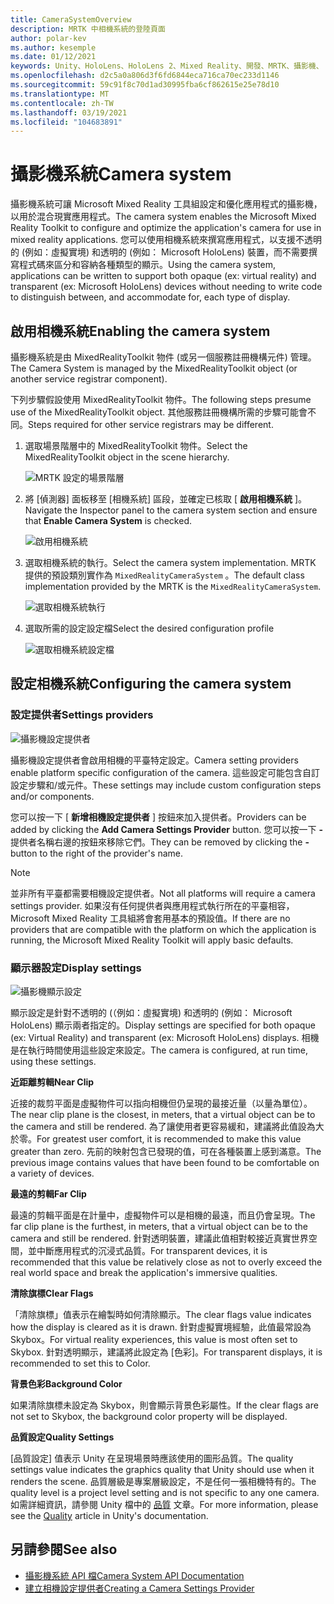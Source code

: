 ```yaml
---
title: CameraSystemOverview
description: MRTK 中相機系統的登陸頁面
author: polar-kev
ms.author: kesemple
ms.date: 01/12/2021
keywords: Unity、HoloLens、HoloLens 2、Mixed Reality、開發、MRTK、攝影機、
ms.openlocfilehash: d2c5a0a806d3f6fd6844eca716ca70ec233d1146
ms.sourcegitcommit: 59c91f8c70d1ad30995fba6cf862615e25e78d10
ms.translationtype: MT
ms.contentlocale: zh-TW
ms.lasthandoff: 03/19/2021
ms.locfileid: "104683891"
---
```

# <a name="camera-system"></a><span data-ttu-id="2ce5f-104">攝影機系統</span><span class="sxs-lookup"><span data-stu-id="2ce5f-104">Camera system</span></span>

<span data-ttu-id="2ce5f-105">攝影機系統可讓 Microsoft Mixed Reality 工具組設定和優化應用程式的攝影機，以用於混合現實應用程式。</span><span class="sxs-lookup"><span data-stu-id="2ce5f-105">The camera system enables the Microsoft Mixed Reality Toolkit to configure and optimize the application's camera for use in mixed reality applications.</span></span> <span data-ttu-id="2ce5f-106">您可以使用相機系統來撰寫應用程式，以支援不透明的 (例如：虛擬實境) 和透明的 (例如： Microsoft HoloLens) 裝置，而不需要撰寫程式碼來區分和容納各種類型的顯示。</span><span class="sxs-lookup"><span data-stu-id="2ce5f-106">Using the camera system, applications can be written to support both opaque (ex: virtual reality) and transparent (ex: Microsoft HoloLens) devices without needing to write code to distinguish between, and accommodate for, each type of display.</span></span>

## <a name="enabling-the-camera-system"></a><span data-ttu-id="2ce5f-107">啟用相機系統</span><span class="sxs-lookup"><span data-stu-id="2ce5f-107">Enabling the camera system</span></span>

<span data-ttu-id="2ce5f-108">攝影機系統是由 MixedRealityToolkit 物件 (或另一個服務註冊機構元件) 管理。</span><span class="sxs-lookup"><span data-stu-id="2ce5f-108">The Camera System is managed by the MixedRealityToolkit object (or another service registrar component).</span></span>

<span data-ttu-id="2ce5f-109">下列步驟假設使用 MixedRealityToolkit 物件。</span><span class="sxs-lookup"><span data-stu-id="2ce5f-109">The following steps presume use of the MixedRealityToolkit object.</span></span> <span data-ttu-id="2ce5f-110">其他服務註冊機構所需的步驟可能會不同。</span><span class="sxs-lookup"><span data-stu-id="2ce5f-110">Steps required for other service registrars may be different.</span></span>

1. <span data-ttu-id="2ce5f-111">選取場景階層中的 MixedRealityToolkit 物件。</span><span class="sxs-lookup"><span data-stu-id="2ce5f-111">Select the MixedRealityToolkit object in the scene hierarchy.</span></span>

    ![MRTK 設定的場景階層](../images/MRTK_ConfiguredHierarchy.png)

2. <span data-ttu-id="2ce5f-113">將 [偵測器] 面板移至 [相機系統] 區段，並確定已核取 [ **啟用相機系統** ]。</span><span class="sxs-lookup"><span data-stu-id="2ce5f-113">Navigate the Inspector panel to the camera system section and ensure that **Enable Camera System** is checked.</span></span>

    ![啟用相機系統](../images/camera-system/EnableCameraSystem.png)

3. <span data-ttu-id="2ce5f-115">選取相機系統的執行。</span><span class="sxs-lookup"><span data-stu-id="2ce5f-115">Select the camera system implementation.</span></span> <span data-ttu-id="2ce5f-116">MRTK 提供的預設類別實作為 `MixedRealityCameraSystem` 。</span><span class="sxs-lookup"><span data-stu-id="2ce5f-116">The default class implementation provided by the MRTK is the `MixedRealityCameraSystem`.</span></span>

    ![選取相機系統執行](../images/camera-system/SelectCameraSystemType.png)

4. <span data-ttu-id="2ce5f-118">選取所需的設定設定檔</span><span class="sxs-lookup"><span data-stu-id="2ce5f-118">Select the desired configuration profile</span></span>

    ![選取相機系統設定檔](../images/camera-system/SelectCameraProfile.png)

## <a name="configuring-the-camera-system"></a><span data-ttu-id="2ce5f-120">設定相機系統</span><span class="sxs-lookup"><span data-stu-id="2ce5f-120">Configuring the camera system</span></span>

### <a name="settings-providers"></a><span data-ttu-id="2ce5f-121">設定提供者</span><span class="sxs-lookup"><span data-stu-id="2ce5f-121">Settings providers</span></span>

![攝影機設定提供者](../images/camera-system/CameraSettingsProviders.png)

<span data-ttu-id="2ce5f-123">攝影機設定提供者會啟用相機的平臺特定設定。</span><span class="sxs-lookup"><span data-stu-id="2ce5f-123">Camera setting providers enable platform specific configuration of the camera.</span></span> <span data-ttu-id="2ce5f-124">這些設定可能包含自訂設定步驟和/或元件。</span><span class="sxs-lookup"><span data-stu-id="2ce5f-124">These settings may include custom configuration steps and/or components.</span></span>

<span data-ttu-id="2ce5f-125">您可以按一下 [ **新增相機設定提供者** ] 按鈕來加入提供者。</span><span class="sxs-lookup"><span data-stu-id="2ce5f-125">Providers can be added by clicking the **Add Camera Settings Provider** button.</span></span> <span data-ttu-id="2ce5f-126">您可以按一下 **-** 提供者名稱右邊的按鈕來移除它們。</span><span class="sxs-lookup"><span data-stu-id="2ce5f-126">They can be removed by clicking the **-** button to the right of the provider's name.</span></span>

> [!Note]
> <span data-ttu-id="2ce5f-127">並非所有平臺都需要相機設定提供者。</span><span class="sxs-lookup"><span data-stu-id="2ce5f-127">Not all platforms will require a camera settings provider.</span></span> <span data-ttu-id="2ce5f-128">如果沒有任何提供者與應用程式執行所在的平臺相容，Microsoft Mixed Reality 工具組將會套用基本的預設值。</span><span class="sxs-lookup"><span data-stu-id="2ce5f-128">If there are no providers that are compatible with the platform on which the application is running, the Microsoft Mixed Reality Toolkit will apply basic defaults.</span></span>

### <a name="display-settings"></a><span data-ttu-id="2ce5f-129">顯示器設定</span><span class="sxs-lookup"><span data-stu-id="2ce5f-129">Display settings</span></span>

![攝影機顯示設定](../images/camera-system/CameraDisplaySettings.png)

<span data-ttu-id="2ce5f-131">顯示設定是針對不透明的 (（例如：虛擬實境) 和透明的 (例如： Microsoft HoloLens) 顯示兩者指定的。</span><span class="sxs-lookup"><span data-stu-id="2ce5f-131">Display settings are specified for both opaque (ex: Virtual Reality) and transparent (ex: Microsoft HoloLens) displays.</span></span> <span data-ttu-id="2ce5f-132">相機是在執行時間使用這些設定來設定。</span><span class="sxs-lookup"><span data-stu-id="2ce5f-132">The camera is configured, at run time, using these settings.</span></span>

<span data-ttu-id="2ce5f-133">**近距離剪輯**</span><span class="sxs-lookup"><span data-stu-id="2ce5f-133">**Near Clip**</span></span>

<span data-ttu-id="2ce5f-134">近接的裁剪平面是虛擬物件可以指向相機但仍呈現的最接近量（以量為單位）。</span><span class="sxs-lookup"><span data-stu-id="2ce5f-134">The near clip plane is the closest, in meters, that a virtual object can be to the camera and still be rendered.</span></span> <span data-ttu-id="2ce5f-135">為了讓使用者更容易緩和，建議將此值設為大於零。</span><span class="sxs-lookup"><span data-stu-id="2ce5f-135">For greatest user comfort, it is recommended to make this value greater than zero.</span></span> <span data-ttu-id="2ce5f-136">先前的映射包含已發現的值，可在各種裝置上感到滿意。</span><span class="sxs-lookup"><span data-stu-id="2ce5f-136">The previous image contains values that have been found to be comfortable on a variety of devices.</span></span>

<span data-ttu-id="2ce5f-137">**最遠的剪輯**</span><span class="sxs-lookup"><span data-stu-id="2ce5f-137">**Far Clip**</span></span>

<span data-ttu-id="2ce5f-138">最遠的剪輯平面是在計量中，虛擬物件可以是相機的最遠，而且仍會呈現。</span><span class="sxs-lookup"><span data-stu-id="2ce5f-138">The far clip plane is the furthest, in meters, that a virtual object can be to the camera and still be rendered.</span></span> <span data-ttu-id="2ce5f-139">針對透明裝置，建議此值相對較接近真實世界空間，並中斷應用程式的沉浸式品質。</span><span class="sxs-lookup"><span data-stu-id="2ce5f-139">For transparent devices, it is recommended that this value be relatively close as not to overly exceed the real world space and break the application's immersive qualities.</span></span>

<span data-ttu-id="2ce5f-140">**清除旗標**</span><span class="sxs-lookup"><span data-stu-id="2ce5f-140">**Clear Flags**</span></span>

<span data-ttu-id="2ce5f-141">「清除旗標」值表示在繪製時如何清除顯示。</span><span class="sxs-lookup"><span data-stu-id="2ce5f-141">The clear flags value indicates how the display is cleared as it is drawn.</span></span> <span data-ttu-id="2ce5f-142">針對虛擬實境經驗，此值最常設為 Skybox。</span><span class="sxs-lookup"><span data-stu-id="2ce5f-142">For virtual reality experiences, this value is most often set to Skybox.</span></span> <span data-ttu-id="2ce5f-143">針對透明顯示，建議將此設定為 [色彩]。</span><span class="sxs-lookup"><span data-stu-id="2ce5f-143">For transparent displays, it is recommended to set this to Color.</span></span>

<span data-ttu-id="2ce5f-144">**背景色彩**</span><span class="sxs-lookup"><span data-stu-id="2ce5f-144">**Background Color**</span></span>

<span data-ttu-id="2ce5f-145">如果清除旗標未設定為 Skybox，則會顯示背景色彩屬性。</span><span class="sxs-lookup"><span data-stu-id="2ce5f-145">If the clear flags are not set to Skybox, the background color property will be displayed.</span></span>

<span data-ttu-id="2ce5f-146">**品質設定**</span><span class="sxs-lookup"><span data-stu-id="2ce5f-146">**Quality Settings**</span></span>

<span data-ttu-id="2ce5f-147">[品質設定] 值表示 Unity 在呈現場景時應該使用的圖形品質。</span><span class="sxs-lookup"><span data-stu-id="2ce5f-147">The quality settings value indicates the graphics quality that Unity should use when it renders the scene.</span></span> <span data-ttu-id="2ce5f-148">品質層級是專案層級設定，不是任何一張相機特有的。</span><span class="sxs-lookup"><span data-stu-id="2ce5f-148">The quality level is a project level setting and is not specific to any one camera.</span></span> <span data-ttu-id="2ce5f-149">如需詳細資訊，請參閱 Unity 檔中的 [品質](https://docs.unity3d.com/Manual/class-QualitySettings.html) 文章。</span><span class="sxs-lookup"><span data-stu-id="2ce5f-149">For more information, please see the [Quality](https://docs.unity3d.com/Manual/class-QualitySettings.html) article in Unity's documentation.</span></span>

## <a name="see-also"></a><span data-ttu-id="2ce5f-150">另請參閱</span><span class="sxs-lookup"><span data-stu-id="2ce5f-150">See also</span></span>

- [<span data-ttu-id="2ce5f-151">攝影機系統 API 檔</span><span class="sxs-lookup"><span data-stu-id="2ce5f-151">Camera System API Documentation</span></span>](xref:Microsoft.MixedReality.Toolkit.CameraSystem)
- [<span data-ttu-id="2ce5f-152">建立相機設定提供者</span><span class="sxs-lookup"><span data-stu-id="2ce5f-152">Creating a Camera Settings Provider</span></span>](CreateSettingsProvider.md)
